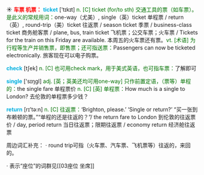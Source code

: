 ☀ <font color="red">**车票 机票：**</font>
<font color="sky blue">**ticket**</font> ['tɪkɪt] 
<font color="rgb(227, 108, 9)">n. [C] ticket (for/to sth) 交通工具的票（如车票）。是此义的常规用词：</font>one-way（尤美）, single（英）ticket 单程票 / return（英）, round-trip（美）ticket 往返票 / season ticket 季票 / business-class ticket 商务舱客票 / plane, bus, train ticket 飞机票；公交车票；火车票 / Tickets for the train on this Friday are available. 本周五的火车票还有票。<font color="rgb(227, 108, 9)">vt. [术语] 为行程等生产并销售票，即售票；还可指送票：</font>Passengers can now be ticketed electronically. 旅客现在可以电子购票。

<font color="sky blue">**check**</font> [tʃek] 
<font color="rgb(227, 108, 9)">n. [C] 也可用check mark，用于美式英语，也可指车票：</font>了解即可

<font color="sky blue">**single**</font> ['sɪŋɡl] 
<font color="rgb(227, 108, 9)">adj. [英；英美还均可用one-way] 只作前置定语，（票等）单程的：</font>the single fare 单程票价 <font color="rgb(227, 108, 9)">n. [C] [英] 单程票：</font>How much is a single to London? 去伦敦的单程票多少钱？

<font color="sky blue">**return**</font> [rɪ'tə:n] 
<font color="rgb(227, 108, 9)">n. [C] 往返票：</font>‘Brighton, please.’ ‘Single or return?’ “买一张到布赖顿的票。”“单程的还是往返的？”/ the return fare to London 到伦敦的往返票价 / day, period return 当日往返票；限期往返票 / economy return 经济舱往返票 

周边词汇补充：
· round trip可指（火车票、汽车票、飞机票等）往返的，来回的。

· 表示“座位”的词群见[[03座位 坐席]]
